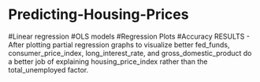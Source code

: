 # Predicting-Housing-Prices
#Linear regression #OLS models #Regression Plots #Accuracy 
RESULTS - 
After plotting partial regression graphs to visualize better fed_funds, consumer_price_index, long_interest_rate, and gross_domestic_product do a better job of explaining housing_price_index rather than the total_unemployed factor. 
